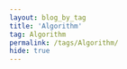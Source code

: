```yaml
---
layout: blog_by_tag
title: 'Algorithm'
tag: Algorithm
permalink: /tags/Algorithm/
hide: true
---
```

